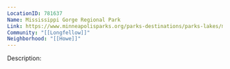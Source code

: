 ```yaml
---
LocationID: 781637
Name: Mississippi Gorge Regional Park
Link: https://www.minneapolisparks.org/parks-destinations/parks-lakes/mississippi_gorge_regional_park/
Community: "[[Longfellow]]"
Neighborhood: "[[Howe]]"
---
```


Description:
